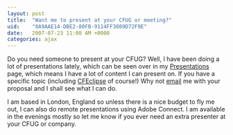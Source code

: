 ```yaml
---
layout: post
title:  "Want me to present at your CFUG or meeting?"
uid:	"8A9AAE14-DBE2-80FB-9114FF3089D72F9E"
date:   2007-07-23 11:08 AM +0000
categories: ajax
---
```

Do you need someone to present at your CFUG? Well, I have been doing a lot of presentations lately, which can be seen over in my <a href="http://www.markdrew.co.uk/blog/page.cfm/presentations" title="Mark Drew - cf_etc...: Presentations">Presentations</a> page, which means I have a lot of content I can present on. If you have a specific topic (including <a href="http://www.cfeclipse.org" title="CFEclipse: The ColdFusion IDE for Eclipse">CFEclipse</a> of course!) Why not <a href="http://www.markdrew.co.uk/blog/page.cfm/contact" title="Mark Drew - cf_etc...: Contact">email</a> me with your proposal and I shall see what I can do.

I am based in London, England so unless there is a nice budget to fly me out, I can also do remote presentations using Adobe Connect. I am available in the evenings mostly so let me know if you ever need an extra presenter at your CFUG or company.